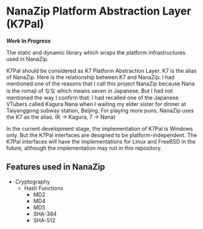 ﻿# NanaZip Platform Abstraction Layer (K7Pal)

***Work In Progress***

The static and dynamic library which wraps the platform infrastructures used in
NanaZip.

K7Pal should be considered as K7 Platform Abstraction Layer. K7 is the alias of
NanaZip. Here is the relationship between K7 and NanaZip: I had mentioned one of
the reasons that I call this project NanaZip because Nana is the romaji of なな
which means seven in Japanese. But I had not mentioned the way I confirm that: I
had recalled one of the Japanese VTubers called Kagura Nana when I waiting my
elder sister for dinner at Taiyanggong subway station, Beijing. For playing more
puns, NanaZip uses the K7 as the alias. (K -> Kagura, 7 -> Nana)

In the current development stage, the implementation of K7Pal is Windows only.
But the K7Pal interfaces are designed to be platform-independent. The K7Pal
interfaces will have the implementations for Linux and FreeBSD in the future,
although the implementation may not in this repository.

## Features used in NanaZip

- Cryptography
  - Hash Functions
    - MD2
    - MD4
    - MD5
    - SHA-384
    - SHA-512
